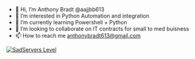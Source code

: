 - 👋 Hi, I’m Anthony Bradt @aajjbb613
- 👀 I’m interested in Python Automation and integration 
- 🌱 I’m currently learning Powershell + Python
- 💞️ I’m looking to collaborate on IT contracts for small to med buisness
- 📫 How to reach me anthonybradt613@gmail.com

[![SadServers Level](https://img.shields.io/badge/SadServers-Master-FF6D00?style=for-the-badge&labelColor=FFC400&logo=kubernetes&logoColor=1A237E&logoSize=auto)](https://sadservers.com)


<!---
NoLivesMatter420/NoLivesMatter420 is a ✨ special ✨ repository because its `README.md` (this file) appears on your GitHub profile.
You can click the Preview link to take a look at your changes.
--->

